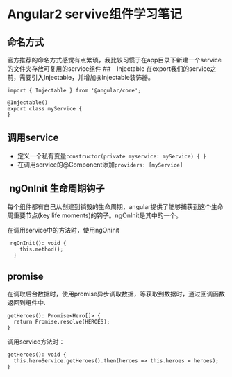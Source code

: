 # Angular2 servive组件学习笔记
## 命名方式
官方推荐的命名方式感觉有点繁琐，我比较习惯于在app目录下新建一个service的文件夹存放可复用的service组件
##　Injectable
在export我们的service之前，需要引入Injectable，并增加@Injectable装饰器。
```
import { Injectable } from '@angular/core';

@Injectable()
export class myService {
}
```

##  调用service

* 定义一个私有变量```constructor(private myservice: myService) { }```
* 在调用service的@Component添加```providers: [myService]```

##  **ngOnInit** 生命周期钩子

每个组件都有自己从创建到销毁的生命周期，angular提供了能够捕获到这个生命周重要节点(key life moments)的钩子。ngOnInit是其中的一个。

在调用service中的方法时，使用ngOninit

```
 ngOnInit(): void {
    this.method();
  }
```

## promise

在调取后台数据时，使用promise异步调取数据，等获取到数据时，通过回调函数返回到组件中.

```
getHeroes(): Promise<Hero[]> {
  return Promise.resolve(HEROES);
}
```

调用service方法时：

```
getHeroes(): void {
  this.heroService.getHeroes().then(heroes => this.heroes = heroes);
}
```

